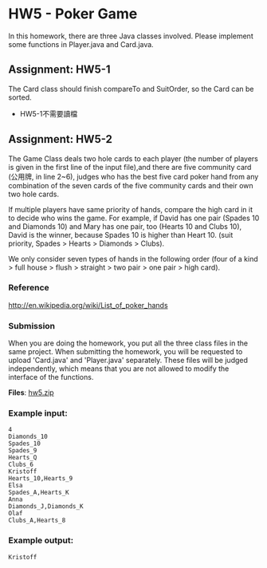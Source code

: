 # HW5 - Poker Game

In this homework, there are three Java classes involved. Please implement some functions in Player.java and Card.java.

## Assignment: HW5-1

The Card class should finish compareTo and SuitOrder, so the Card can be sorted. <br/>

* HW5-1不需要讀檔

## Assignment: HW5-2

The Game Class deals two hole cards to each player (the number of players is given in the first line of the input file),and there are five community card (公用牌, in line 2~6), judges who has the best five card poker hand from any combination of the seven cards of the five community cards and their own two hole cards. <br/>

If multiple players have same priority of hands, compare the high card in it to decide who wins the game. For example, if David has one pair (Spades 10 and Diamonds 10) and Mary has one pair, too (Hearts 10 and Clubs 10), David is the winner, because Spades 10 is higher than Heart 10. (suit priority, Spades > Hearts > Diamonds > Clubs). <br/>

We only consider seven types of hands in the following order (four of a kind > full house > flush > straight > two pair > one pair > high card).

### Reference
http://en.wikipedia.org/wiki/List_of_poker_hands

### Submission
When you are doing the homework, you put all the three class files in the same project. When submitting the homework, you will be requested to upload 'Card.java' and 'Player.java' separately. These files will be judged independently, which means that you are not allowed to modify the interface of the functions.

**Files**: [hw5.zip](https://github.com/andrewkgs/PDSA/blob/master/hw5/hw5.zip)

### Example input: 
```
4
Diamonds_10
Spades_10
Spades_9
Hearts_Q
Clubs_6
Kristoff
Hearts_10,Hearts_9
Elsa
Spades_A,Hearts_K
Anna
Diamonds_J,Diamonds_K
Olaf
Clubs_A,Hearts_8
```

### Example output: 
```
Kristoff
```
